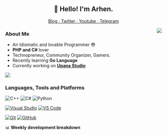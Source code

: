 <h2 align="center">👋 Hello! I'm Arhen.</h2>

<p align="center">
  <a href="https://arhen.dev/">
    Blog ·
  </a>
  <a href="https://twitter.com/amQnese">
  Twitter ·
  </a>
  <a href="https://www.youtube.com/channel/UCh_0qSR3zz789BY1T6bWa4w">
  Youtube ·
  </a>
  <a href="https://t.me/rhslamet">
  Telegram
  </a>
</p>
<img align="right" src="https://github-readme-stats.vercel.app/api?username=arhen&show_icons=true&hide_border=true"/>

### About Me

- An Idiomatic and lovable Programmer :sunglasses:
- **PHP and C#** lover
- Technopreneur, Community Organizer, Gamers.
- Recently learning **Go Language**
- Currently working on [**Upana Studio**](https://upanastudio.com/)

![](https://komarev.com/ghpvc/?username=arhen&color=blueviolet)

### Languages, Tools and Platforms
![C++](https://img.shields.io/badge/-C/C%2B%2B-%2300599C?style=flat&logo=C%2B%2B&logoColor=ffffff) ![C#](https://img.shields.io/badge/-C%23-%23239120?style=flat&logo=C-Sharp) ![Python](https://img.shields.io/badge/-Python-black?style=flat&logo=python&logoColor=3776AB)

[![Visual Studio](https://img.shields.io/badge/-Visual_Studio-%235C2D91?style=flat&logo=visual-studio)](https://visualstudio.microsoft.com/vs/) [![VS Code](https://img.shields.io/badge/-VS_Code-%23007ACC?style=flat&logo=visual-studio-code)](https://code.visualstudio.com/)

[![Git](https://img.shields.io/badge/-Git-black?style=flat&logo=git)](https://git-scm.com/) [![GitHub](https://img.shields.io/badge/-GitHub-%23181717?style=flat&logo=github)](https://github.com/arhen)

📊 **Weekly development breakdown**
<!--START_SECTION:waka-->
```text

```
<!--END_SECTION:waka-->

<!--
ref:
https://github.com/xiaoluoboding/xiaoluoboding
https://github.com/hritik5102/hritik5102

-->
